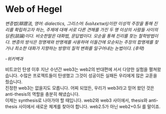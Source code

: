 # Web of Hegel


*변증법(辯證法, 영어: dialectics, 그리스어: διαλεκτική)이란 이성적 주장을 통해 진리를 확립하고자 하는, 주제에 대해 서로 다른 견해를 가진 두 명 이상의 사람들 사이의 담론(談論)이다. 비슷한말은 대화법, 문답법이다. 모순을 통해 진리를 찾는 철학방법이다. 변증의 방식은 정명제와 반명제를 사용하여 이들간에 모순되는 주장의 합명제를 찾거나 최소한 대화가 지향하는 방향의 질적 변화를 일구어내는 논법이다.
(후략)*

-*위키백과*


비트코인 탄생 이후 지난 수년간 web3는 web2의 반대편에 서서 다양한 실험을 펼쳐왔습니다. 수많은 프로젝트들이 탄생했고 그것이 성공이든 실패든 우리에게 많은 교훈을 줬습니다.  
진정한 web3는 없을지도 모릅니다. 어찌 되었든, 우리가 web3라고 믿어 왔던 것은 anti-thesis의 역할을 충분히 해냈습니다.  
이제는 synthesis로 나아가야 할 때입니다. web2와 web3 사이에서, thesis와 anti-thesis 사이에서 새로운 체계를 찾아야 합니다. web2.5가 아닌 web2+0.5<em>i</em> 를 말이죠.
